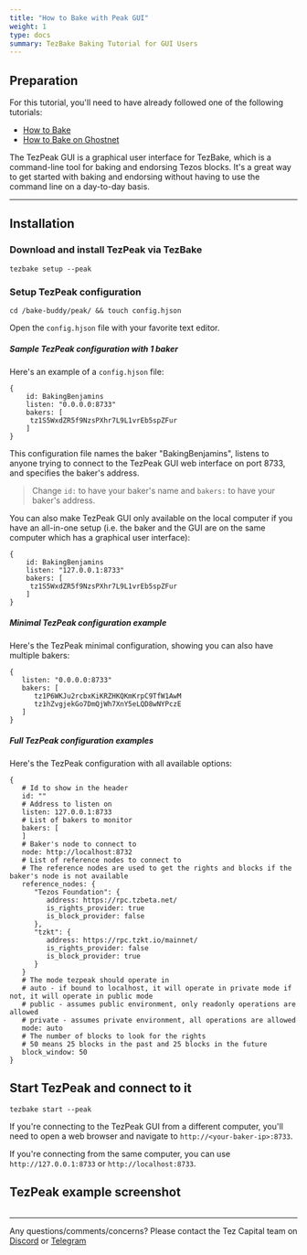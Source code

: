 ```yaml
---
title: "How to Bake with Peak GUI"
weight: 1
type: docs
summary: TezBake Baking Tutorial for GUI Users
---
```


## Preparation

For this tutorial, you'll need to have already followed one of the following tutorials:
* [How to Bake](/tezbake/tutorials/how-to-bake)
* [How to Bake on Ghostnet](/tezbake/tutorials/how-to-bake-ghostnet)

The TezPeak GUI is a graphical user interface for TezBake, which is a command-line tool for baking and endorsing Tezos blocks. It's a great way to get started with baking and endorsing without having to use the command line on a day-to-day basis.

---

## Installation

### Download and install TezPeak via TezBake

   ```
   tezbake setup --peak
   ```

### Setup TezPeak configuration

   ```
   cd /bake-buddy/peak/ && touch config.hjson
   ```

Open the `config.hjson` file with your favorite text editor. 

##### Sample TezPeak configuration with 1 baker

Here's an example of a `config.hjson` file:

   ```
   {
	   id: BakingBenjamins
	   listen: "0.0.0.0:8733"
	   bakers: [
	   	tz1S5WxdZR5f9NzsPXhr7L9L1vrEb5spZFur
	   ]
   }
   ```
This configuration file names the baker "BakingBenjamins", listens to anyone trying to connect to the TezPeak GUI web interface on port 8733, and specifies the baker's address.

> Change `id:` to have your baker's name and `bakers:` to have your baker's address. 

You can also make TezPeak GUI only available on the local computer if you have an all-in-one setup (i.e. the baker and the GUI are on the same computer which has a graphical user interface):

   ```
   {
	   id: BakingBenjamins
	   listen: "127.0.0.1:8733"
	   bakers: [
	   	tz1S5WxdZR5f9NzsPXhr7L9L1vrEb5spZFur
	   ]
   }
   ```

##### Minimal TezPeak configuration example

Here's the TezPeak minimal configuration, showing you can also have multiple bakers:

   ```
   {
      listen: "0.0.0.0:8733"
      bakers: [
         tz1P6WKJu2rcbxKiKRZHKQKmKrpC9TfW1AwM
         tz1hZvgjekGo7DmQjWh7XnY5eLQD8wNYPczE
      ]
   }
   ```

##### Full TezPeak configuration examples

Here's the TezPeak configuration with all available options:

   ```
   {
      # Id to show in the header
      id: ""
      # Address to listen on
      listen: 127.0.0.1:8733
      # List of bakers to monitor
      bakers: [
      ]
      # Baker's node to connect to
      node: http://localhost:8732
      # List of reference nodes to connect to
      # The reference nodes are used to get the rights and blocks if the baker's node is not available
      reference_nodes: {
         "Tezos Foundation": {
            address: https://rpc.tzbeta.net/
            is_rights_provider: true
            is_block_provider: false
         },
         "tzkt": {
            address: https://rpc.tzkt.io/mainnet/
            is_rights_provider: false
            is_block_provider: true
         }
      }
      # The mode tezpeak should operate in
      # auto - if bound to localhost, it will operate in private mode if not, it will operate in public mode
      # public - assumes public environment, only readonly operations are allowed
      # private - assumes private environment, all operations are allowed
      mode: auto
      # The number of blocks to look for the rights
      # 50 means 25 blocks in the past and 25 blocks in the future
      block_window: 50
   }
   ```

## Start TezPeak and connect to it

   ```
   tezbake start --peak
   ```

If you're connecting to the TezPeak GUI from a different computer, you'll need to open a web browser and navigate to `http://<your-baker-ip>:8733`. 

If you're connecting from the same computer, you can use `http://127.0.0.1:8733` or `http://localhost:8733`.

## TezPeak example screenshot

![<TezPeak example screenshot>](/tezbake/tutorial/tezpeakexample.png) 

---

Any questions/comments/concerns? Please contact the Tez Capital team on
[Discord](https://discord.gg/cVGMA4MaNM) or [Telegram](https://t.me/tezcapital) 